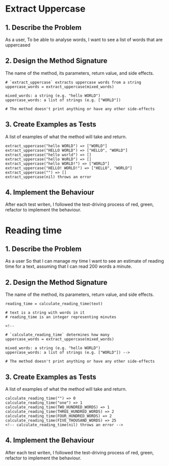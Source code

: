 # Extract Uppercase
## 1. Describe the Problem
<!-- Put or write the user story here. Add any clarifying notes you might have. -->
As a user, 
To be able to analyse words,
I want to see a list of words that are uppercased

## 2. Design the Method Signature
The name of the method, its parameters, return value, and side effects.

```
# `extract_uppercase` extracts uppercase words from a string
uppercase_words = extract_uppercase(mixed_words)

mixed_words: a string (e.g. "hello WORLD")
uppercase_words: a list of strings (e.g. ["WORLD"])

# The method doesn't print anything or have any other side-effects
```

## 3. Create Examples as Tests
A list of examples of what the method will take and return.

``` 
extract_uppercase("hello WORLD") => ["WORLD"]
extract_uppercase("HELLO WORLD") => ["HELLO", "WORLD"]
extract_uppercase("hello world") => []
extract_uppercase("hello WoRLD") => []
extract_uppercase("hello WORLD!") => ["WORLD"]
extract_uppercase("HELLO! WORLD!") => ["HELLO", "WORLD"]
extract_uppercase("") => []
extract_uppercase(nil) throws an error
```

## 4. Implement the Behaviour
After each test writen, I followed the test-driving process of red, green, refactor to implement the behaviour.


# Reading time

## 1. Describe the Problem
<!-- Put or write the user story here. Add any clarifying notes you might have. -->
As a user
So that I can manage my time
I want to see an estimate of reading time for a text, assuming that I can read 200 words a minute.

## 2. Design the Method Signature
The name of the method, its parameters, return value, and side effects.

```
reading_time = calculate_reading_time(text)

# text is a string with words in it
# reading_time is an integer representing minutes

<!-- 

# `calculate_reading_time` determines how many 
uppercase_words = extract_uppercase(mixed_words)

mixed_words: a string (e.g. "hello WORLD")
uppercase_words: a list of strings (e.g. ["WORLD"]) -->

# The method doesn't print anything or have any other side-effects
```

## 3. Create Examples as Tests
A list of examples of what the method will take and return.

``` 
calculate_reading_time("") => 0
calculate_reading_time("one") => 1
calculate_reading_time(TWO_HUNDRED_WORDS) => 1
calculate_reading_time(THREE_HUNDRED_WORDS) => 2
calculate_reading_time(FOUR_HUNDRED_WORDS) => 2
calculate_reading_time(FIVE_THOUSAND_WORDS) => 25
<!-- calculate_reading_time(nil) throws an error -->
```

## 4. Implement the Behaviour
After each test writen, I followed the test-driving process of red, green, refactor to implement the behaviour.